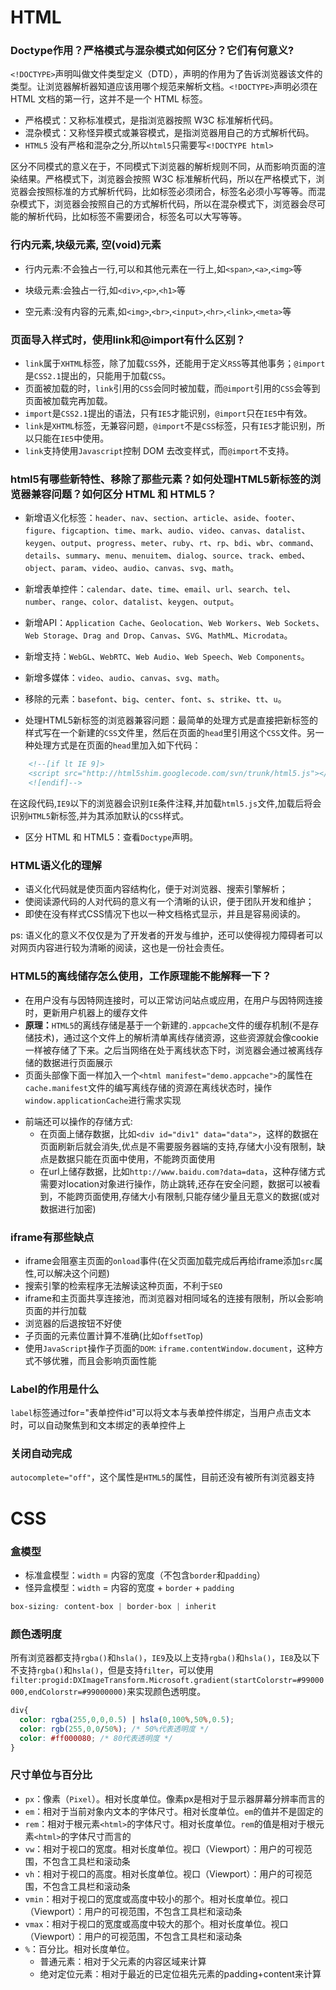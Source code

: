 # HTML

### Doctype作用？严格模式与混杂模式如何区分？它们有何意义?

`<!DOCTYPE>`声明叫做文件类型定义（DTD），声明的作用为了告诉浏览器该文件的类型。让浏览器解析器知道应该用哪个规范来解析文档。`<!DOCTYPE>`声明必须在 HTML 文档的第一行，这并不是一个 HTML 标签。

+ 严格模式：又称标准模式，是指浏览器按照 W3C 标准解析代码。
+ 混杂模式：又称怪异模式或兼容模式，是指浏览器用自己的方式解析代码。
+ `HTML5` 没有严格和混杂之分,所以`html5`只需要写`<!DOCTYPE html>`

区分不同模式的意义在于，不同模式下浏览器的解析规则不同，从而影响页面的渲染结果。严格模式下，浏览器会按照 W3C 标准解析代码，所以在严格模式下，浏览器会按照标准的方式解析代码，比如标签必须闭合，标签名必须小写等等。而混杂模式下，浏览器会按照自己的方式解析代码，所以在混杂模式下，浏览器会尽可能的解析代码，比如标签不需要闭合，标签名可以大写等等。

### 行内元素,块级元素, 空(void)元素


+ 行内元素:不会独占一行,可以和其他元素在一行上,如`<span>`,`<a>`,`<img>`等

+ 块级元素:会独占一行,如`<div>`,`<p>`,`<h1>`等

+ 空元素:没有内容的元素,如`<img>`,`<br>`,`<input>`,`<hr>`,`<link>`,`<meta>`等

### 页面导入样式时，使用link和@import有什么区别？

+ `link`属于`XHTML`标签，除了加载`CSS`外，还能用于定义`RSS`等其他事务；`@import`是`CSS2.1`提出的，只能用于加载`CSS`。
+ 页面被加载的时，`link`引用的`CSS`会同时被加载，而`@import`引用的`CSS`会等到页面被加载完再加载。
+ `import`是`CSS2.1`提出的语法，只有`IE5`才能识别，`@import`只在`IE5`中有效。
+ `link`是`XHTML`标签，无兼容问题，`@import`不是`CSS`标签，只有`IE5`才能识别，所以只能在`IE5`中使用。
+ `link`支持使用`Javascript`控制 DOM 去改变样式，而`@import`不支持。


### html5有哪些新特性、移除了那些元素？如何处理HTML5新标签的浏览器兼容问题？如何区分 HTML 和 HTML5？

+ 新增语义化标签：`header`、`nav`、`section`、`article`、`aside`、`footer`、`figure`、`figcaption`、`time`、`mark`、`audio`、`video`、`canvas`、`datalist`、`keygen`、`output`、`progress`、`meter`、`ruby`、`rt`、`rp`、`bdi`、`wbr`、`command`、`details`、`summary`、`menu`、`menuitem`、`dialog`、`source`、`track`、`embed`、`object`、`param`、`video`、`audio`、`canvas`、`svg`、`math`。
+ 新增表单控件：`calendar`、`date`、`time`、`email`、`url`、`search`、`tel`、`number`、`range`、`color`、`datalist`、`keygen`、`output`。
+ 新增API：`Application Cache`、`Geolocation`、`Web Workers`、`Web Sockets`、`Web Storage`、`Drag and Drop`、`Canvas`、`SVG`、`MathML`、`Microdata`。
+ 新增支持：`WebGL`、`WebRTC`、`Web Audio`、`Web Speech`、`Web Components`。
+ 新增多媒体：`video`、`audio`、`canvas`、`svg`、`math`。

+ 移除的元素：`basefont`、`big`、`center`、`font`、`s`、`strike`、`tt`、`u`。

+ 处理HTML5新标签的浏览器兼容问题：最简单的处理方式是直接把新标签的样式写在一个新建的`CSS`文件里，然后在页面的`head`里引用这个`CSS`文件。另一种处理方式是在页面的`head`里加入如下代码：
```html
    <!--[if lt IE 9]>
    <script src="http://html5shim.googlecode.com/svn/trunk/html5.js"></script>
    <![endif]-->
```
在这段代码,`IE9`以下的浏览器会识别`IE`条件注释,并加载`html5.js`文件,加载后将会识别`HTML5`新标签,并为其添加默认的`CSS`样式。

+ 区分 HTML 和 HTML5：查看`Doctype`声明。

### HTML语义化的理解

+ 语义化代码就是使页面内容结构化，便于对浏览器、搜索引擎解析；
+ 使阅读源代码的人对代码的意义有一个清晰的认识，便于团队开发和维护；
+ 即使在没有样式CSS情况下也以一种文档格式显示，并且是容易阅读的。

ps: 语义化的意义不仅仅是为了开发者的开发与维护，还可以使得视力障碍者可以对网页内容进行较为清晰的阅读，这也是一份社会责任。

### HTML5的离线储存怎么使用，工作原理能不能解释一下？

+ 在用户没有与因特网连接时，可以正常访问站点或应用，在用户与因特网连接时，更新用户机器上的缓存文件
+ **原理：**`HTML5`的离线存储是基于一个新建的`.appcache`文件的缓存机制(不是存储技术)，通过这个文件上的解析清单离线存储资源，这些资源就会像cookie一样被存储了下来。之后当网络在处于离线状态下时，浏览器会通过被离线存储的数据进行页面展示
+ 页面头部像下面一样加入一个`<html manifest="demo.appcache">`的属性在`cache.manifest`文件的编写离线存储的资源在离线状态时，操作`window.applicationCache`进行需求实现

- 前端还可以操作的存储方式:
  * 在页面上储存数据，比如`<div id="div1" data="data">`，这样的数据在页面刷新后就会消失,优点是不需要服务器端的支持,存储大小没有限制，缺点是数据只能在页面中使用，不能跨页面使用
  * 在url上储存数据，比如`http://www.baidu.com?data=data`，这种存储方式需要对location对象进行操作，防止跳转,还存在安全问题，数据可以被看到，不能跨页面使用,存储大小有限制,只能存储少量且无意义的数据(或对数据进行加密)

### iframe有那些缺点
+ iframe会阻塞主页面的`onload`事件(在父页面加载完成后再给iframe添加`src`属性,可以解决这个问题)
+ 搜索引擎的检索程序无法解读这种页面，不利于`SEO`
+ iframe和主页面共享连接池，而浏览器对相同域名的连接有限制，所以会影响页面的并行加载
+ 浏览器的后退按钮不好使
+ 子页面的元素位置计算不准确(比如`offsetTop`)
+ 使用`JavaScript`操作子页面的`DOM`: `iframe.contentWindow.document`，这种方式不够优雅，而且会影响页面性能

### Label的作用是什么
`label`标签通过for="表单控件id"可以将文本与表单控件绑定，当用户点击文本时，可以自动聚焦到和文本绑定的表单控件上

### 关闭自动完成
`autocomplete="off"`，这个属性是`HTML5`的属性，目前还没有被所有浏览器支持



# CSS 

### 盒模型

+ 标准盒模型：`width` = 内容的宽度（不包含`border`和`padding`）
+ 怪异盒模型：`width` = 内容的宽度 + `border` + `padding`

```css
box-sizing: content-box | border-box | inherit
```

### 颜色透明度

所有浏览器都支持`rgba()`和`hsla()`，`IE9`及以上支持`rgba()`和`hsla()`，`IE8`及以下不支持`rgba()`和`hsla()`，但是支持`filter`，可以使用`filter:progid:DXImageTransform.Microsoft.gradient(startColorstr=#99000000,endColorstr=#99000000)`来实现颜色透明度。

```css
div{
  color: rgba(255,0,0,0.5) | hsla(0,100%,50%,0.5);
  color: rgb(255,0,0/50%); /* 50%代表透明度 */
  color: #ff000080; /* 80代表透明度 */
}

```

### 尺寸单位与百分比

+ `px`：像素（`Pixel`）。相对长度单位。像素px是相对于显示器屏幕分辨率而言的
+ `em`：相对于当前对象内文本的字体尺寸。相对长度单位。`em`的值并不是固定的
+ `rem`：相对于根元素`<html>`的字体尺寸。相对长度单位。`rem`的值是相对于根元素`<html>`的字体尺寸而言的
+ `vw`：相对于视口的宽度。相对长度单位。视口（Viewport）：用户的可视范围，不包含工具栏和滚动条
+ `vh`：相对于视口的高度。相对长度单位。视口（Viewport）：用户的可视范围，不包含工具栏和滚动条
+ `vmin`：相对于视口的宽度或高度中较小的那个。相对长度单位。视口（Viewport）：用户的可视范围，不包含工具栏和滚动条
+ `vmax`：相对于视口的宽度或高度中较大的那个。相对长度单位。视口（Viewport）：用户的可视范围，不包含工具栏和滚动条
+ `%`：百分比。相对长度单位。
  - 普通元素：相对于父元素的内容区域来计算
  - 绝对定位元素：相对于最近的已定位祖先元素的padding+content来计算

